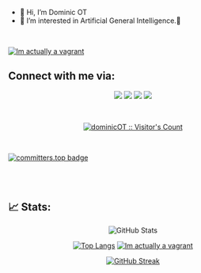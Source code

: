 
- 👋 Hi, I’m Dominic OT
- 👀 I’m interested in Artificial General Intelligence.💞️

<br>

[![Im actually a vagrant](https://64.media.tumblr.com/01fb98bd843b81ce68c7f5d357e1d6c6/tumblr_n83qrsQ2iC1rhhdfvo1_250.gif)](https://youtu.be/B66y995acNs)

## Connect with me via:
<p align="center">
   <a target="_blank"
    href="https://twitter.com/dominicdgenius"><img
    src="https://img.shields.io/badge/-Twitter-1DA1F2?style=for-the-badge&logo=Twitter&logoColor=white"></img></a>
  <a target="_blank"
    href="https://www.linkedin.com/in/dominic-oladapo-tonade-6605b2209/"><img
    src="https://img.shields.io/badge/-LinkedIn-0077b5?style=for-the-badge&logo=LinkedIn&logoColor=white"></img></a>
  <a target="_blank"
    href="mailto:dominicoladapotonade@gmail.com"><img
    src="https://img.shields.io/badge/-Gmail-D14836?style=for-the-badge&logo=Gmail&logoColor=white"></img></a>
  <a target="_blank"
    href="https://wa.me/+23280174187"><img
    src="https://img.shields.io/badge/WhatsApp-25D366?style=for-the-badge&logo=whatsapp&logoColor=white"></img></a>
</p>




<br>
<p align="center">
<a href="https://gist.github.com/dominicOT"><img src="https://profile-counter.glitch.me/{dominicOT}/count.svg" alt="dominicOT :: Visitor's Count" /></a>
</p>

<br>


[![committers.top badge](https://user-badge.committers.top/sierra_leone_private/dominicOT.svg)](https://user-badge.committers.top/sierra_leone_private/dominicOT)
<br>

<br>





<br>



 <!-- <div align="center"> -->
<!--   <img width=390 src="https://github-readme-streak-stats.vercel.app/api/?user=wandeyyyyy&count_private=true&theme=react&border_radius=10" alt="streak stats"/> -->
<!-- <img src="https://github-readme-streak-stats.herokuapp.com/?user=dominicOT&count_private=true&theme=react&border_radius=10" alt="streak stats" margin-top="10"/> -->
## 📈 Stats:

<div align="center">
  <img src="https://github-readme-stats.vercel.app/api?username=dominicOT&show_icons=true&count_private=true&include_all_commits=true&hide_rank=true"
alt="GitHub Stats" />

   [![Top Langs](https://github-readme-stats.vercel.app/api/top-langs/?username=dominicOT&langs_count=8&theme=radical&layout=pie)](https://youtu.be/rlVUng3uP8E)
[![Im actually a vagrant](https://64.media.tumblr.com/01fb98bd843b81ce68c7f5d357e1d6c6/tumblr_n83qrsQ2iC1rhhdfvo1_250.gif)](https://youtu.be/B66y995acNs)
  
  <a href="https://git.io/streak-stats"><img src="https://github-readme-streak-stats.herokuapp.com?user=dominicOT&theme=whatsapp-light&border_radius=6&short_numbers=true" alt="GitHub Streak" /></a>
</div>


<br>


